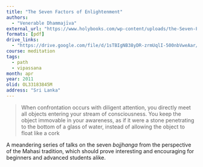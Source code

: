 ```yaml
---
title: "The Seven Factors of Enlightenment"
authors:
  - "Venerable Dhammajīva"
external_url: "https://www.holybooks.com/wp-content/uploads/the-Seven-Factors-of-Awakening.pdf"
formats: [pdf]
drive_links:
  - "https://drive.google.com/file/d/1sTBIgNB38yDR-zrmUqlI-500nbVweAar/view?usp=drivesdk"
course: meditation
tags:
  - path
  - vipassana
month: apr
year: 2011
olid: OL33183845M
address: "Sri Lanka"
---
```


> When confrontation occurs with diligent attention, you directly meet all objects entering your stream of consciousness. You keep the object immovable in your awareness, as if it were a stone penetrating to the bottom of a glass of water, instead of allowing the object to float like a cork

A meandering series of talks on the seven *bojjhanga* from the perspective of the Mahasi tradition, which should prove interesting and encouraging for beginners and advanced students alike.
